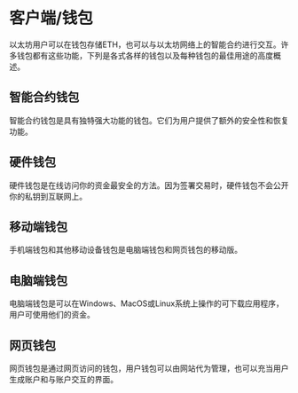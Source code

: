 # 客户端/钱包

以太坊用户可以在钱包存储ETH，也可以与以太坊网络上的智能合约进行交互。许多钱包都有这些功能，下列是各式各样的钱包以及每种钱包的最佳用途的高度概述。

## 智能合约钱包

智能合约钱包是具有独特强大功能的钱包。它们为用户提供了额外的安全性和恢复功能。

## 硬件钱包

硬件钱包是在线访问你的资金最安全的方法。因为签署交易时，硬件钱包不会公开你的私钥到互联网上。

## 移动端钱包

手机端钱包和其他移动设备钱包是电脑端钱包和网页钱包的移动版。

## 电脑端钱包

电脑端钱包是可以在Windows、MacOS或Linux系统上操作的可下载应用程序，用户可使用他们的资金。

## 网页钱包

网页钱包是通过网页访问的钱包，用户钱包可以由网站代为管理，也可以充当用户生成账户和与账户交互的界面。


